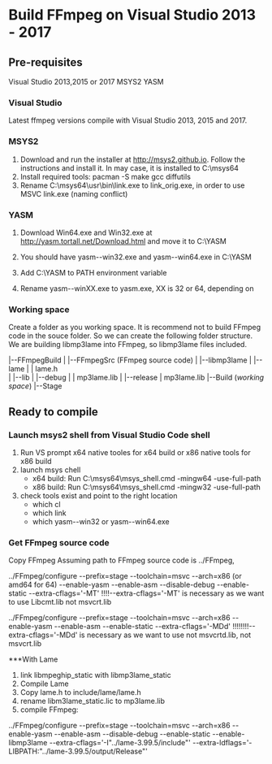 # Build FFmpeg on Visual Studio 2013 - 2017

## Pre-requisites

Visual Studio 2013,2015 or 2017
MSYS2
YASM

### Visual Studio
Latest ffmpeg versions compile with Visual Studio 2013, 2015 and 2017. 

### MSYS2

1. Download and run the installer at http://msys2.github.io. Follow the instructions and install it. In may case, it is installed to C:\msys64
2. Install required tools: pacman -S make gcc diffutils
3. Rename C:\msys64\usr\bin\link.exe to link_orig.exe, in order to use MSVC link.exe (naming conflict)

### YASM

1. Download Win64.exe and Win32.exe at http://yasm.tortall.net/Download.html and move it to C:\YASM
2. You should have yasm-<version>-win32.exe and yasm-<version>-win64.exe in C:\YASM
3. Add C:\YASM to PATH environment variable

2. Rename yasm-<version>-winXX.exe to yasm.exe, XX is 32 or 64, depending on

### Working space
Create a folder as you working space. It is recommend not to build FFmpeg code in the souce folder. So we can create the following folder structure. We are building libmp3lame into FFmpeg, so libmp3lame files included.
 >
 |--FFmpegBuild
 |   |--FFmpegSrc (FFmpeg source code)
 |   |--libmp3lame
 |       |--lame
 |       |      lame.h  
 |       |--lib
 |           |--debug
 |           |   mp3lame.lib
 |           |--release
 |               mp3lame.lib
 |--Build (*working space*)
 |--Stage
  
## Ready to compile 

### Launch msys2 shell from Visual Studio Code shell
1. Run VS prompt 
   x64 native tooles for x64 build  or x86 native tools for x86 build
2. launch msys chell
    * x64 build:  Run C:\msys64\msys_shell.cmd -mingw64 -use-full-path  
    * x86 build:  Run C:\msys64\msys_shell.cmd -mingw32 -use-full-path  
3. check tools exist and point to the right location
    * which cl  
    * which link
    * which yasm-<version>-win32 or yasm-<version>-win64.exe
### Get FFmpeg source code
  Copy FFmpeg Assuming path to FFmpeg source code is ../FFmpeg, 

../FFmpeg/configure --prefix=stage --toolchain=msvc --arch=x86 (or amd64 for 64) --enable-yasm --enable-asm --disable-debug --enable-static --extra-cflags='-MT' !!!!--extra-cflags='-MT' is necessary as we want to use Libcmt.lib not msvcrt.lib

../FFmpeg/configure --prefix=stage --toolchain=msvc --arch=x86 --enable-yasm --enable-asm --enable-static --extra-cflags='-MDd'	!!!!!!!!--extra-cflags='-MDd' is necessary as we want to use not msvcrtd.lib, not msvcrt.lib


***With Lame
1. link libmpeghip_static with libmp3lame_static
2. Compile Lame
3. Copy lame.h to include/lame/lame.h
4. rename libm3lame_static.lic to mp3lame.lib
5. compile FFmpeg:

../FFmpeg/configure --prefix=stage --toolchain=msvc --arch=x86 --enable-yasm --enable-asm --disable-debug --enable-static --enable-libmp3lame --extra-cflags='-I"../lame-3.99.5/include"' --extra-ldflags='-LIBPATH:"../lame-3.99.5/output/Release"'
